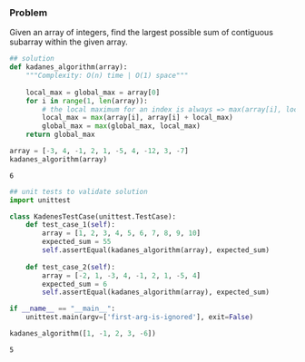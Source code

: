 ### Problem
Given an array of integers, find the largest possible sum of contiguous subarray within the given array.


```python
## solution
def kadanes_algorithm(array):
    """Complexity: O(n) time | O(1) space"""
    
    local_max = global_max = array[0]
    for i in range(1, len(array)):
        # the local maximum for an index is always => max(array[i], local_max of array[i - 1])
        local_max = max(array[i], array[i] + local_max)
        global_max = max(global_max, local_max)
    return global_max
```


```python
array = [-3, 4, -1, 2, 1, -5, 4, -12, 3, -7]
kadanes_algorithm(array)
```




    6




```python
## unit tests to validate solution
import unittest

class KadenesTestCase(unittest.TestCase):
    def test_case_1(self):
        array = [1, 2, 3, 4, 5, 6, 7, 8, 9, 10]
        expected_sum = 55
        self.assertEqual(kadanes_algorithm(array), expected_sum)
        
    def test_case_2(self):
        array = [-2, 1, -3, 4, -1, 2, 1, -5, 4]
        expected_sum = 6
        self.assertEqual(kadanes_algorithm(array), expected_sum)

if __name__ == "__main__":
    unittest.main(argv=['first-arg-is-ignored'], exit=False)
```


```python
kadanes_algorithm([1, -1, 2, 3, -6])
```




    5




```python

```
